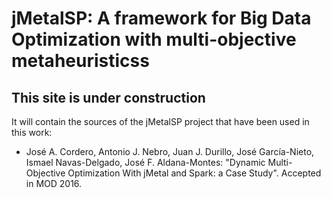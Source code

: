 # jMetalSP: A framework for Big Data Optimization with multi-objective metaheuristicss

## This site is under construction

It will contain the sources of the jMetalSP project that have been used in this work:
* José A. Cordero, Antonio J. Nebro, Juan J. Durillo, José García-Nieto, Ismael Navas-Delgado, José F. Aldana-Montes: "Dynamic Multi-Objective Optimization With jMetal and Spark: a Case Study". Accepted in MOD 2016.

